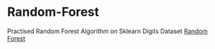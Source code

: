 # Random-Forest
Practised Random Forest Algorithm on Sklearn Digits Dataset
[Random Forest](https://colab.research.google.com/drive/1T5FeYCRDrtLjd_5rkN6DO6kbgg9CZPls?authuser=0#scrollTo=Mx2sLJzziNFf)
